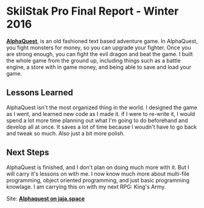 # SkilStak Pro Final Report - Winter 2016


[**AlphaQuest**](https://github.com/jajaio/alphaquest), is an old fashioned text based adventure game. In AlphaQuest, you fight monsters for money, so you can upgrade your fighter. Once you are strong enough, you can fight the evil dragon and beat the game. I built the whole game from the ground up, including things such as a battle engine, a store with in game money, and being able to save and load your game.

## Lessons Learned

AlphaQuest isn't the most organized thing in the world. I designed the game as I went, and learned new code as I made it.
if I were to re-write it, I would spend a lot more time planning out what I'm going to do beforehand and develop all at once.
It saves a lot of time because I woudn't have to go back and tweak so much. Also just a bit more polish.

## Next Steps

AlphaQuest is finished, and I don't plan on doing much more with it. But I will carry it's lessons on with me. I now know much more about multi-file programming, object oriented programming, and just basic programming knowlage. I am carrying this on with my next RPG: King's Army.

Site: [**Alphaquest on jaja.space**](http://jaja.space/alphaquest/)

